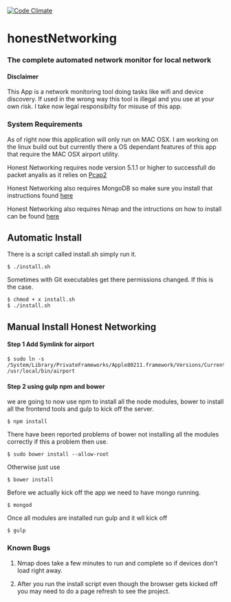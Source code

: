 [![Code Climate](https://codeclimate.com/github/jdcarroll/honestNetworking/badges/gpa.svg)](https://codeclimate.com/github/jdcarroll/honestNetworking)
# honestNetworking
### The complete automated network monitor for local network

#### Disclaimer

This App is a network monitoring tool doing tasks like wifi and device discovery. If used in the wrong way this tool is illegal and you use at your own risk.  I take now legal responsibilty for misuse of this app.

### System Requirements

As of right now this application will only run on MAC OSX.  I am working on the linux build out but currently there a OS dependant features of this app that require the MAC OSX airport utility.

Honest Networking requires node version 5.1.1 or higher to successfull do packet anyalis as it relies on [Pcap2](https://github.com/andygreenegrass/node-pcap)

Honest Networking also requires MongoDB so make sure you install that instructions found [here](https://docs.mongodb.com/v3.2/installation/)

Honest Networking also requires Nmap and the intructions on how to install can be found [here](https://nmap.org/book/inst-macosx.html)

## Automatic Install

There is a script called install.sh simply run it.
```
$ ./install.sh
```
Sometimes with Git executables get there permissions changed. If this is the case.
```
$ chmod + x install.sh
$ ./install.sh
```


## Manual Install Honest Networking

#### Step 1 Add Symlink for airport

```
$ sudo ln -s /System/Library/PrivateFrameworks/Apple80211.framework/Versions/Current/Resources/airport /usr/local/bin/airport

```

#### Step 2 using gulp npm and bower 

we are going to now use npm to install all the node modules, bower to install all the frontend tools and gulp to kick off the server. 

```
$ npm install
```

There have been reported problems of bower not installing all the modules correctly if this a problem then use.

```
$ sudo bower install --allow-root
```
Otherwise just use 
```
$ bower install
``` 
Before we actually kick off the app we need to have mongo running.
```
$ mongod
```
Once all modules are installed run gulp and it wll kick off
```
$ gulp
```
### Known Bugs

1. Nmap does take a few minutes to run and complete so if devices don't load right away.

2. After you run the install script even though the browser gets kicked off you may need to do a page refresh to see the project.

